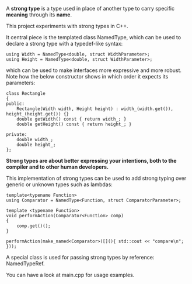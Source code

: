 A **strong type** is a type used in place of another type to carry specific **meaning** through its **name**.

This project experiments with strong types in C++.

It central piece is the templated class NamedType, which can be used to declare a strong type with a typedef-like syntax:

```
using Width = NamedType<double, struct WidthParameter>;
using Height = NamedType<double, struct WidthParameter>;
```

which can be used to make interfaces more expressive and more robust.
Note how the below constructor shows in which order it expects its parameters:

```
class Rectangle
{
public:
    Rectangle(Width width, Height height) : width_(width.get()), height_(height.get()) {}
    double getWidth() const { return width_; }
    double getHeight() const { return height_; }

private:
    double width_;
    double height_;
};
```

**Strong types are about better expressing your intentions, both to the compiler and to other human developers.**

This implementation of strong types can be used to add strong typing over generic or unknown types such as lambdas:

```
template<typename Function>
using Comparator = NamedType<Function, struct ComparatorParameter>;

template <typename Function>
void performAction(Comparator<Function> comp)
{
    comp.get()();
}

performAction(make_named<Comparator>([](){ std::cout << "compare\n"; }));
```

A special class is used for passing strong types by reference: NamedTypeRef.

You can have a look at main.cpp for usage examples.
